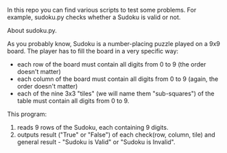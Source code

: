 In this repo you can find various scripts to test some problems. For example, sudoku.py checks whether a Sudoku is valid or not.

About sudoku.py.

As you probably know, Sudoku is a number-placing puzzle played on a 9x9 board. The player has to fill the board in a very specific way:

- each row of the board must contain all digits from 0 to 9 (the order doesn't matter)
- each column of the board must contain all digits from 0 to 9 (again, the order doesn't matter)
- each of the nine 3x3 "tiles" (we will name them "sub-squares") of the table must contain all digits from 0 to 9.

This program:
1. reads 9 rows of the Sudoku, each containing 9 digits.
2. outputs result ("True" or "False") of each check(row, column, tile) and general result -  "Sudoku is Valid" or "Sudoku is Invalid".
